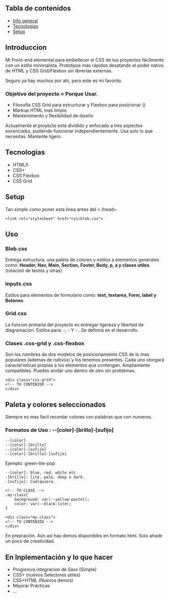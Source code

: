 ## Tabla de contenidos
* [Info general ](#info-general)
* [Tecnologias](#tecnologias)
* [Setup](#setup)

## Introduccion
Mi Front-end elemental para embellecer el CSS de tus proyectos fácilmente con un estilo minimalista.
Prototipos mas rápidos desatando el poder nativo de HTML y CSS Grid/Flexbox sin librerias externas.

Seguro ya hay muchos por ahí, pero este es mi favorito.

### Objetivo del proyecto = Porque Usar.
* Filosofía CSS Grid para estructurar y Flexbox para posicionar ()
* Markup HTML mas limpio
* Mantenimiento y flexibilidad de diseño

Actualmente el proyecto está dividido y enfocado a tres aspectos escenciales, pudiendo funcionar independientemente. Usa solo lo que necesitas. Mantente ligero.

## Tecnologias
* HTML5
* CSS+
* CSS Flexbox
* CSS Grid

## Setup

Tan simple como poner esta línea antes del < /head>

```
<link rel="stylesheet" href="css/blob.css">
```
## Uso

### Blob.css
Entrega estructura, una paleta de colores y estilos a elementos generales como:
**Header, Nav, Main, Section, Footer, Body, p, a y clases utiles** (rotación de textos y otras)

### inputs.css 
Estilos para elementos de formulario como: **text, textarea, Form, label y Botones**

### Grid.css
La funcion primaria del proyecto es entregar ligereza y libertad de diagramacion.
Estilos para: -, - Y - . Se definirá en el desarrollo.


### Clases .css-grid y .css-flexbox 

Son los nombres de dos modelos de posicionamiento CSS de lo mas populares (ademas de nativos) y los tenemos presentes. Cada uno otorgará caracteristicas propias a los elementos que contengan. Ampliamente compatibles. Puedes anidar uno dentro de otro sin problemas.
```
<div class="css-grid">
<!-- TU CONTENIDO -->
</div>
```
## Paleta y colores seleccionados
Siempre es mas facil recordar colores con palabras que con numeros.

### Formatos de Uso : --[color]-[brillo]-[sufijo]

```
--[color]
--[color]-[brillo]
--[color]-[sufijo]
--[color]-[brillo]-[sufijo]
```
Ejemplo: green-lite-pop 

```
--[color]: blue, red, white etc
-[brillo]: lite, pale, deep o dark.
-[sufijo]: Cualquiera.
```
```
<!-- TU CLASE -->
.my-class{
	background: var(--yellow-pastel);
	color: var(--black-lite);
}
```
```
<div class="my-class">
<!-- TU CONTENIDO -->
</div>
```

En prepración.
Aún así hay demos disponibles en formato html. 
Solo añade un poco de creatividad.


## En Inplementación y lo que hacer
* Progresiva integracion de Sass (Simple)
* CSS+ (nuevos Selectores utiles)
* CSS+HTML (Nuevos demos)
* Mejorar Prácticas
* ...


